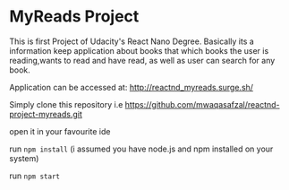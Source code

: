 # MyReads Project

This is first Project of Udacity's React Nano Degree.
Basically its a information keep application about books that which books the user is reading,wants to read and have read, as well as user can search for any book. 

Application can be accessed at:
http://reactnd_myreads.surge.sh/

Simply clone this repository
i.e https://github.com/mwaqasafzal/reactnd-project-myreads.git

open it in your favourite ide


run `npm install` (i assumed you have node.js and npm installed on your system)


run `npm start`
